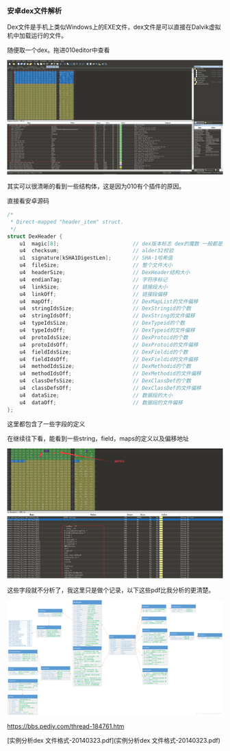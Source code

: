 ### 安卓dex文件解析

Dex文件是手机上类似Windows上的EXE文件，dex文件是可以直接在Dalvik虚拟机中加载运行的文件。

随便取一个dex。拖进010editor中查看

![image-20210407184819036](dex格式解析.assets/image-20210407184819036.png)

其实可以很清晰的看到一些结构体，这是因为010有个插件的原因。

直接看安卓源码

```c++
/*
 * Direct-mapped "header_item" struct.
 */
struct DexHeader {
    u1  magic[8];                        // dex版本标志 dex的魔数 一般都是固定的dex.035 
    u4  checksum;                        // alder32校验
    u1  signature[kSHA1DigestLen];       // SHA-1哈希值
    u4  fileSize;                        // 整个文件大小
    u4  headerSize;                      // DexHeader结构大小
    u4  endianTag;                       // 字符序标记
    u4  linkSize;                        // 链接段大小
    u4  linkOff;                         // 链接段偏移
    u4  mapOff;                          // DexMapList的文件偏移
    u4  stringIdsSize;                   // DexStringid的个数
    u4  stringIdsOff;                    // DexString的文件偏移
    u4  typeIdsSize;                     // DexTypeid的个数
    u4  typeIdsOff;                      // DexTypeid的文件偏移
    u4  protoIdsSize;                    // DexProtoid的个数
    u4  protoIdsOff;                     // DexProtoid的文件偏移
    u4  fieldIdsSize;                    // DexFieldid的个数
    u4  fieldIdsOff;                     // DexFieldid的文件偏移
    u4  methodIdsSize;                   // DexMethodid的个数
    u4  methodIdsOff;                    // DexMethodid的文件偏移
    u4  classDefsSize;                   // DexClassDef的个数
    u4  classDefsOff;                    // DexClassDef的文件偏移
    u4  dataSize;                        // 数据段的大小
    u4  dataOff;                         // 数据段的文件偏移
};
```

这里都包含了一些字段的定义

在继续往下看，能看到一些string，field，maps的定义以及偏移地址

![image-20210407185301540](dex格式解析.assets/image-20210407185301540.png)

这些字段就不分析了，我这里只是做个记录，以下这些pdf比我分析的更清楚。



![dex全](dex格式解析.assets/dex全.png)

https://bbs.pediy.com/thread-184761.htm

 [实例分析dex 文件格式-20140323.pdf](实例分析dex 文件格式-20140323.pdf) 

